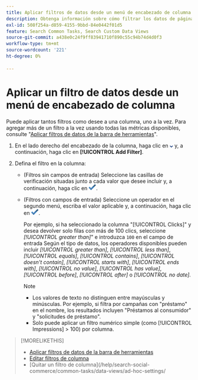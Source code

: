 ```yaml
---
title: Aplicar filtros de datos desde un menú de encabezado de columna
description: Obtenga información sobre cómo filtrar los datos de página desde el menú de encabezado de una columna.
exl-id: 508f254a-d859-4155-9bbd-84e0442f01d5
feature: Search Common Tasks, Search Custom Data Views
source-git-commit: a438e0c24f9ff83941710f890c55c94b74d4d0f3
workflow-type: tm+mt
source-wordcount: '221'
ht-degree: 0%

---
```


# Aplicar un filtro de datos desde un menú de encabezado de columna

<!-- The same in new UI and legacy CM views -->

<!-- Doesn't include instructions for legacy Portfolios or Reports views -->

Puede aplicar tantos filtros como desee a una columna, uno a la vez.<!-- True only for entity names, I think: All filters are joined using the AND operator. --> Para agregar más de un filtro a la vez usando todas las métricas disponibles, consulte &quot;[Aplicar filtros de datos de la barra de herramientas](column-filter-apply-from-toolbar.md)&quot;.

1. En el lado derecho del encabezado de la columna, haga clic en ![Flecha abajo](/help/search-social-commerce/assets/arrow-down-dropdown.png "Flecha abajo") y, a continuación, haga clic en **[!UICONTROL Add Filter]**.

1. Defina el filtro en la columna:

   * (Filtros sin campos de entrada) Seleccione las casillas de verificación situadas junto a cada valor que desee incluir y, a continuación, haga clic en ![Actualizar filtro](/help/search-social-commerce/assets/select.png "Agregar").

   * (Filtros con campos de entrada) Seleccione un operador en el segundo menú, escriba el valor aplicable y, a continuación, haga clic en ![Actualizar filtro](/help/search-social-commerce/assets/select.png "Agregar").

     Por ejemplo, si ha seleccionado la columna &quot;[!UICONTROL Clicks]&quot; y desea devolver solo filas con más de 100 clics, seleccione *[!UICONTROL greater than]*&quot; e introduzca `100` en el campo de entrada Según el tipo de datos, los operadores disponibles pueden incluir *[!UICONTROL greater than]*, *[!UICONTROL less than]*, *[!UICONTROL equals]*, *[!UICONTROL contains]*, *[!UICONTROL doesn't contain]*, *[!UICONTROL starts with]*, *[!UICONTROL ends with]*, *[!UICONTROL no value]*, *[!UICONTROL has value]*, *[!UICONTROL before]*, *[!UICONTROL after]* o *[!UICONTROL no date].*

     >[!NOTE]
     >
     >* Los valores de texto no distinguen entre mayúsculas y minúsculas. Por ejemplo, si filtra por campañas con &quot;préstamo&quot; en el nombre, los resultados incluyen &quot;Préstamos al consumidor&quot; y &quot;solicitudes de préstamo&quot;.
     >* Solo puede aplicar un filtro numérico simple (como [!UICONTROL Impressions] \> 100) por columna.

>[!MORELIKETHIS]
>
>* [Aplicar filtros de datos de la barra de herramientas](/help/search-social-commerce/common-tasks/data-views/ad-hoc-settings/column-filter-apply-from-toolbar.md)
>* [Editar filtros de columna](/help/search-social-commerce/common-tasks/data-views/ad-hoc-settings/column-filter-edit.md)
>* [Quitar un filtro de columna]&#x200B;(/help/search-social-commerce/common-tasks/data-views/ad-hoc-settings/
